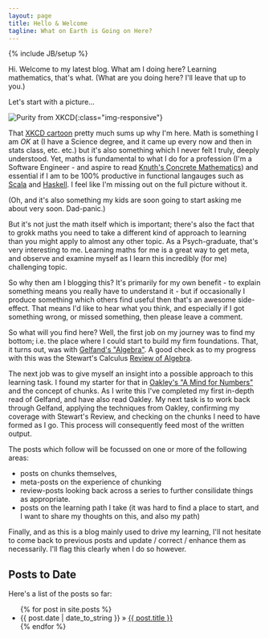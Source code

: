 ```yaml
---
layout: page
title: Hello & Welcome
tagline: What on Earth is Going on Here?
---
```

{% include JB/setup %}

Hi. Welcome to my latest blog.  What am I doing here? Learning mathematics, that's what.  (What are you doing here? I'll leave that up to you.)

Let's start with a picture...

![Purity from XKCD](https://imgs.xkcd.com/comics/purity.png){:class="img-responsive"}

That [XKCD cartoon](https://imgs.xkcd.com/comics/purity.png) pretty much sums up why I'm here. Math is something I am _OK_ at (I have a Science degree, and it came up every now and then in stats class, etc. etc.) but it's also something which I never felt I truly, deeply understood.  Yet, maths is fundamental to what I do for a profession (I'm a Software Engineer - and aspire to read [Knuth's Concrete Mathematics](https://www.goodreads.com/book/show/112243.Concrete_Mathematics)) and essential if I am to be 100% productive in functional langauges such as [Scala](https://www.scala-lang.org/) and [Haskell](https://www.haskell.org/). I feel like I'm missing out on the full picture without it.

(Oh, and it's also something my kids are soon going to start asking me about very soon.  Dad-panic.)

But it's not just the math itself which is important; there's also the fact that to grokk maths you need to take a different kind of approach to learning than you might apply to almost any other topic.  As a Psych-graduate, that's very interesting to me.  Learning maths for me is a great way to get meta, and observe and examine myself as I learn this incredibly (for me) challenging topic.

So why then am I blogging this? It's primarily for my own benefit - to explain something means you really have to understand it - but if occasionally I produce something which others find useful then that's an awesome side-effect.  That means I'd like to hear what you think, and especially if I got something wrong, or missed something, then please leave a comment.

So what will you find here?  Well, the first job on my journey was to find my bottom; i.e. the place where I could start to build my firm foundations.  That, it turns out, was with [Gelfand's "Algebra"](https://www.goodreads.com/book/show/20328259-algebra). A good check as to my progress with this was the Stewart's Calculus [Review of Algebra](http://www.stewartcalculus.com/data/ESSENTIAL%20CALCULUS%20Early%20Transcendentals/upfiles/ess-reviewofalgebra.pdf).  

The next job was to give myself an insight into a possible approach to this learning task.  I found my starter for that in [Oakley's "A Mind for Numbers"](https://www.goodreads.com/book/show/18693655-a-mind-for-numbers) and the concept of chunks.  As I write this I've completed my first in-depth read of Gelfand, and have also read Oakley.  My next task is to work back through Gelfand, applying the techniques from Oakley, confirming my coverage with Stewart's Review, and checking on the chunks I need to have formed as I go.  This process will consequently feed most of the written output.

The posts which follow will be focussed on one or more of the following areas: 

* posts on chunks themselves, 
* meta-posts on the experience of chunking
* review-posts looking back across a series to further consilidate things as appropriate.
* posts on the learning path I take (it was hard to find a place to start, and I want to share my thoughts on this, and also my path)

Finally, and as this is a blog mainly used to drive my learning, I'll not hesitate to come back to previous posts and update / correct / enhance them as necessarily. I'll flag this clearly when I do so however.
    
## Posts to Date
Here's a list of the posts so far:
<ul class="posts">
  {% for post in site.posts %}
    <li><span>{{ post.date | date_to_string }}</span> &raquo; <a href="{{ BASE_PATH }}{{ post.url }}">{{ post.title }}</a></li>
  {% endfor %}
</ul>
